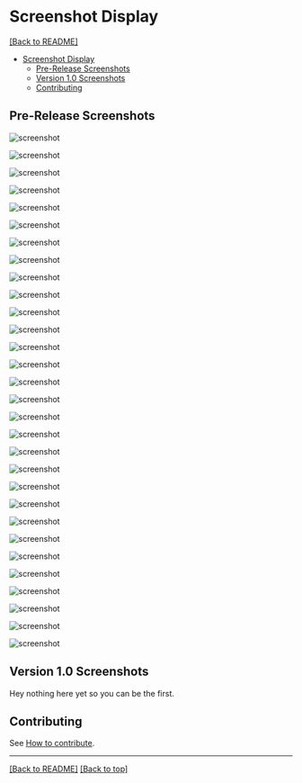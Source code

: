 # Screenshot Display

[[Back to README]](/README.md#Sceenshots)

- [Screenshot Display](#screenshot-display)
  - [Pre-Release Screenshots](#pre-release-screenshots)
  - [Version 1.0 Screenshots](#version-1.0-Screenshots)
  - [Contributing](#contributing)

## Pre-Release Screenshots

![screenshot](Screenshots\SkyrimSE_2EJC7rIkGU.jpg)

![screenshot](Screenshots\SkyrimSE_4UXVtUMpKv.jpg)

![screenshot](Screenshots\SkyrimSE_5VuNi5sBxw.jpg)

![screenshot](Screenshots\SkyrimSE_8djXuU4JGt.jpg)

![screenshot](Screenshots\SkyrimSE_9glagccdvW.jpg)

![screenshot](Screenshots\SkyrimSE_9WMyUGQ8a6.jpg)

![screenshot](Screenshots\SkyrimSE_32PvhGn7cH.jpg)

![screenshot](Screenshots\SkyrimSE_85eIASSG6i.jpg)

![screenshot](Screenshots\SkyrimSE_BhymmUWdOg.jpg)

![screenshot](Screenshots\SkyrimSE_dRf5Q4HxCj.jpg)

![screenshot](Screenshots\SkyrimSE_Hzlys8xXRZ.jpg)

![screenshot](Screenshots\SkyrimSE_IlSdKabNwW.jpg)

![screenshot](Screenshots\SkyrimSE_jDeIFmEP4v.jpg)

![screenshot](Screenshots\SkyrimSE_khHUKuc4ev.jpg)

![screenshot](Screenshots\SkyrimSE_M4m3etLOeD.jpg)

![screenshot](Screenshots\SkyrimSE_MLOryNrQv7.jpg)

![screenshot](Screenshots\SkyrimSE_OXdd1Kt5ka.jpg)

![screenshot](Screenshots\SkyrimSE_PypM6Udh3m.jpg)

![screenshot](Screenshots\SkyrimSE_Q8oOcv28do.jpg)

![screenshot](Screenshots\SkyrimSE_rJB2QPT1xR.jpg)

![screenshot](Screenshots\SkyrimSE_u4PCMjcSs9.jpg)

![screenshot](Screenshots\SkyrimSE_UC0wH4fKQR.jpg)

![screenshot](Screenshots\SkyrimSE_uKmMY7LJxW.jpg)

![screenshot](Screenshots\SkyrimSE_umW1BK7zMy.jpg)

![screenshot](Screenshots\SkyrimSE_vaA9tyC9nR.jpg)

![screenshot](Screenshots\SkyrimSE_WVbXGk79jV.jpg)

![screenshot](Screenshots\SkyrimSE_Xnl52oy1ce.jpg)

![screenshot](Screenshots\SkyrimSE_YiF2OqL3m0.jpg)

![screenshot](Screenshots\SkyrimSE_zKRy5okKZI.jpg)

![screenshot](Screenshots\SkyrimSE_zQeSoBFOy1.jpg)

## Version 1.0 Screenshots

Hey nothing here yet so you can be the first.

## Contributing

See [How to contribute](HOWTOCONTRIBUTE.md).

***

[[Back to README]](/README.md#Sceenshots) [[Back to top]](#screenshot-display)
